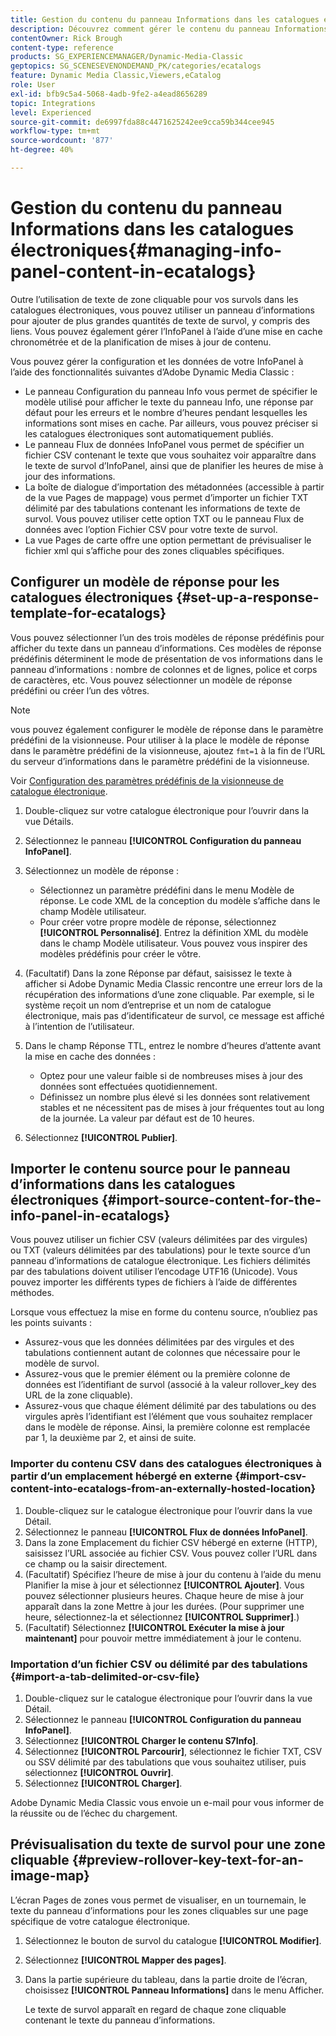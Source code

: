 ```yaml
---
title: Gestion du contenu du panneau Informations dans les catalogues électroniques
description: Découvrez comment gérer le contenu du panneau Informations dans les catalogues électroniques d’Adobe Dynamic Media Classic.
contentOwner: Rick Brough
content-type: reference
products: SG_EXPERIENCEMANAGER/Dynamic-Media-Classic
geptopics: SG_SCENESEVENONDEMAND_PK/categories/ecatalogs
feature: Dynamic Media Classic,Viewers,eCatalog
role: User
exl-id: bfb9c5a4-5068-4adb-9fe2-a4ead8656289
topic: Integrations
level: Experienced
source-git-commit: de6997fda88c4471625242ee9cca59b344cee945
workflow-type: tm+mt
source-wordcount: '877'
ht-degree: 40%

---
```


# Gestion du contenu du panneau Informations dans les catalogues électroniques{#managing-info-panel-content-in-ecatalogs}

Outre l’utilisation de texte de zone cliquable pour vos survols dans les catalogues électroniques, vous pouvez utiliser un panneau d’informations pour ajouter de plus grandes quantités de texte de survol, y compris des liens. Vous pouvez également gérer l’InfoPanel à l’aide d’une mise en cache chronométrée et de la planification de mises à jour de contenu.

Vous pouvez gérer la configuration et les données de votre InfoPanel à l’aide des fonctionnalités suivantes d’Adobe Dynamic Media Classic :

* Le panneau Configuration du panneau Info vous permet de spécifier le modèle utilisé pour afficher le texte du panneau Info, une réponse par défaut pour les erreurs et le nombre d’heures pendant lesquelles les informations sont mises en cache. Par ailleurs, vous pouvez préciser si les catalogues électroniques sont automatiquement publiés.
* Le panneau Flux de données InfoPanel vous permet de spécifier un fichier CSV contenant le texte que vous souhaitez voir apparaître dans le texte de survol d’InfoPanel, ainsi que de planifier les heures de mise à jour des informations.
* La boîte de dialogue d’importation des métadonnées (accessible à partir de la vue Pages de mappage) vous permet d’importer un fichier TXT délimité par des tabulations contenant les informations de texte de survol. Vous pouvez utiliser cette option TXT ou le panneau Flux de données avec l’option Fichier CSV pour votre texte de survol.
* La vue Pages de carte offre une option permettant de prévisualiser le fichier xml qui s’affiche pour des zones cliquables spécifiques.

## Configurer un modèle de réponse pour les catalogues électroniques {#set-up-a-response-template-for-ecatalogs}

Vous pouvez sélectionner l’un des trois modèles de réponse prédéfinis pour afficher du texte dans un panneau d’informations. Ces modèles de réponse prédéfinis déterminent le mode de présentation de vos informations dans le panneau d’informations : nombre de colonnes et de lignes, police et corps de caractères, etc. Vous pouvez sélectionner un modèle de réponse prédéfini ou créer l’un des vôtres.

>[!NOTE]
>
>vous pouvez également configurer le modèle de réponse dans le paramètre prédéfini de la visionneuse. Pour utiliser à la place le modèle de réponse dans le paramètre prédéfini de la visionneuse, ajoutez `fmt=1` à la fin de l’URL du serveur d’informations dans le paramètre prédéfini de la visionneuse.
>
>Voir [Configuration des paramètres prédéfinis de la visionneuse de catalogue électronique](setting-ecatalog-viewer-presets.md#setting_up_ecatalog_viewer_presets).

1. Double-cliquez sur votre catalogue électronique pour l’ouvrir dans la vue Détails.
1. Sélectionnez le panneau **[!UICONTROL Configuration du panneau InfoPanel]**.
1. Sélectionnez un modèle de réponse :

   * Sélectionnez un paramètre prédéfini dans le menu Modèle de réponse. Le code XML de la conception du modèle s’affiche dans le champ Modèle utilisateur.
   * Pour créer votre propre modèle de réponse, sélectionnez **[!UICONTROL Personnalisé]**. Entrez la définition XML du modèle dans le champ Modèle utilisateur. Vous pouvez vous inspirer des modèles prédéfinis pour créer le vôtre. 

1. (Facultatif) Dans la zone Réponse par défaut, saisissez le texte à afficher si Adobe Dynamic Media Classic rencontre une erreur lors de la récupération des informations d’une zone cliquable. Par exemple, si le système reçoit un nom d’entreprise et un nom de catalogue électronique, mais pas d’identificateur de survol, ce message est affiché à l’intention de l’utilisateur.
1. Dans le champ Réponse TTL, entrez le nombre d’heures d’attente avant la mise en cache des données :

   * Optez pour une valeur faible si de nombreuses mises à jour des données sont effectuées quotidiennement.
   * Définissez un nombre plus élevé si les données sont relativement stables et ne nécessitent pas de mises à jour fréquentes tout au long de la journée. La valeur par défaut est de 10 heures.

1. Sélectionnez **[!UICONTROL Publier]**.

## Importer le contenu source pour le panneau d’informations dans les catalogues électroniques {#import-source-content-for-the-info-panel-in-ecatalogs}

Vous pouvez utiliser un fichier CSV (valeurs délimitées par des virgules) ou TXT (valeurs délimitées par des tabulations) pour le texte source d’un panneau d’informations de catalogue électronique. Les fichiers délimités par des tabulations doivent utiliser l’encodage UTF16 (Unicode). Vous pouvez importer les différents types de fichiers à l’aide de différentes méthodes.

Lorsque vous effectuez la mise en forme du contenu source, n’oubliez pas les points suivants :

* Assurez-vous que les données délimitées par des virgules et des tabulations contiennent autant de colonnes que nécessaire pour le modèle de survol.
* Assurez-vous que le premier élément ou la première colonne de données est l’identifiant de survol (associé à la valeur rollover_key des URL de la zone cliquable).
* Assurez-vous que chaque élément délimité par des tabulations ou des virgules après l’identifiant est l’élément que vous souhaitez remplacer dans le modèle de réponse. Ainsi, la première colonne est remplacée par $1$, la deuxième par $2$, et ainsi de suite.

### Importer du contenu CSV dans des catalogues électroniques à partir d’un emplacement hébergé en externe {#import-csv-content-into-ecatalogs-from-an-externally-hosted-location}

1. Double-cliquez sur le catalogue électronique pour l’ouvrir dans la vue Détail.
1. Sélectionnez le panneau **[!UICONTROL Flux de données InfoPanel]**.
1. Dans la zone Emplacement du fichier CSV hébergé en externe (HTTP), saisissez l’URL associée au fichier CSV. Vous pouvez coller l’URL dans ce champ ou la saisir directement.
1. (Facultatif) Spécifiez l’heure de mise à jour du contenu à l’aide du menu Planifier la mise à jour et sélectionnez **[!UICONTROL Ajouter]**. Vous pouvez sélectionner plusieurs heures. Chaque heure de mise à jour apparaît dans la zone Mettre à jour les durées. (Pour supprimer une heure, sélectionnez-la et sélectionnez **[!UICONTROL Supprimer]**.)
1. (Facultatif) Sélectionnez **[!UICONTROL Exécuter la mise à jour maintenant]** pour pouvoir mettre immédiatement à jour le contenu.

### Importation d’un fichier CSV ou délimité par des tabulations {#import-a-tab-delimited-or-csv-file}

<!-- 

Comment Type: remark
Last Modified By: unknown unknown 
Last Modified Date: 

<p>SR changed this section 10/23/2012</p>

 -->

1. Double-cliquez sur le catalogue électronique pour l’ouvrir dans la vue Détail.
1. Sélectionnez le panneau **[!UICONTROL Configuration du panneau InfoPanel]**.
1. Sélectionnez **[!UICONTROL Charger le contenu S7Info]**.
1. Sélectionnez **[!UICONTROL Parcourir]**, sélectionnez le fichier TXT, CSV ou SSV délimité par des tabulations que vous souhaitez utiliser, puis sélectionnez **[!UICONTROL Ouvrir]**.
1. Sélectionnez **[!UICONTROL Charger]**.

Adobe Dynamic Media Classic vous envoie un e-mail pour vous informer de la réussite ou de l’échec du chargement.

## Prévisualisation du texte de survol pour une zone cliquable {#preview-rollover-key-text-for-an-image-map}

L’écran Pages de zones vous permet de visualiser, en un tournemain, le texte du panneau d’informations pour les zones cliquables sur une page spécifique de votre catalogue électronique.

1. Sélectionnez le bouton de survol du catalogue **[!UICONTROL Modifier]**.
1. Sélectionnez **[!UICONTROL Mapper des pages]**.
1. Dans la partie supérieure du tableau, dans la partie droite de l’écran, choisissez **[!UICONTROL Panneau Informations]** dans le menu Afficher.

   Le texte de survol apparaît en regard de chaque zone cliquable contenant le texte du panneau d’informations.
